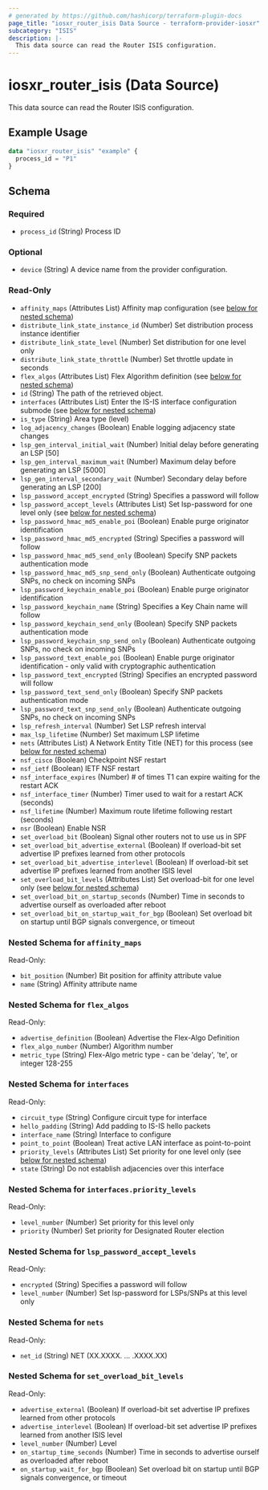 ```yaml
---
# generated by https://github.com/hashicorp/terraform-plugin-docs
page_title: "iosxr_router_isis Data Source - terraform-provider-iosxr"
subcategory: "ISIS"
description: |-
  This data source can read the Router ISIS configuration.
---
```


# iosxr_router_isis (Data Source)

This data source can read the Router ISIS configuration.

## Example Usage

```terraform
data "iosxr_router_isis" "example" {
  process_id = "P1"
}
```

<!-- schema generated by tfplugindocs -->
## Schema

### Required

- `process_id` (String) Process ID

### Optional

- `device` (String) A device name from the provider configuration.

### Read-Only

- `affinity_maps` (Attributes List) Affinity map configuration (see [below for nested schema](#nestedatt--affinity_maps))
- `distribute_link_state_instance_id` (Number) Set distribution process instance identifier
- `distribute_link_state_level` (Number) Set distribution for one level only
- `distribute_link_state_throttle` (Number) Set throttle update in seconds
- `flex_algos` (Attributes List) Flex Algorithm definition (see [below for nested schema](#nestedatt--flex_algos))
- `id` (String) The path of the retrieved object.
- `interfaces` (Attributes List) Enter the IS-IS interface configuration submode (see [below for nested schema](#nestedatt--interfaces))
- `is_type` (String) Area type (level)
- `log_adjacency_changes` (Boolean) Enable logging adjacency state changes
- `lsp_gen_interval_initial_wait` (Number) Initial delay before generating an LSP [50]
- `lsp_gen_interval_maximum_wait` (Number) Maximum delay before generating an LSP [5000]
- `lsp_gen_interval_secondary_wait` (Number) Secondary delay before generating an LSP [200]
- `lsp_password_accept_encrypted` (String) Specifies a password will follow
- `lsp_password_accept_levels` (Attributes List) Set lsp-password for one level only (see [below for nested schema](#nestedatt--lsp_password_accept_levels))
- `lsp_password_hmac_md5_enable_poi` (Boolean) Enable purge originator identification
- `lsp_password_hmac_md5_encrypted` (String) Specifies a password will follow
- `lsp_password_hmac_md5_send_only` (Boolean) Specify SNP packets authentication mode
- `lsp_password_hmac_md5_snp_send_only` (Boolean) Authenticate outgoing SNPs, no check on incoming SNPs
- `lsp_password_keychain_enable_poi` (Boolean) Enable purge originator identification
- `lsp_password_keychain_name` (String) Specifies a Key Chain name will follow
- `lsp_password_keychain_send_only` (Boolean) Specify SNP packets authentication mode
- `lsp_password_keychain_snp_send_only` (Boolean) Authenticate outgoing SNPs, no check on incoming SNPs
- `lsp_password_text_enable_poi` (Boolean) Enable purge originator identification - only valid with cryptographic authentication
- `lsp_password_text_encrypted` (String) Specifies an encrypted password will follow
- `lsp_password_text_send_only` (Boolean) Specify SNP packets authentication mode
- `lsp_password_text_snp_send_only` (Boolean) Authenticate outgoing SNPs, no check on incoming SNPs
- `lsp_refresh_interval` (Number) Set LSP refresh interval
- `max_lsp_lifetime` (Number) Set maximum LSP lifetime
- `nets` (Attributes List) A Network Entity Title (NET) for this process (see [below for nested schema](#nestedatt--nets))
- `nsf_cisco` (Boolean) Checkpoint NSF restart
- `nsf_ietf` (Boolean) IETF NSF restart
- `nsf_interface_expires` (Number) # of times T1 can expire waiting for the restart ACK
- `nsf_interface_timer` (Number) Timer used to wait for a restart ACK (seconds)
- `nsf_lifetime` (Number) Maximum route lifetime following restart (seconds)
- `nsr` (Boolean) Enable NSR
- `set_overload_bit` (Boolean) Signal other routers not to use us in SPF
- `set_overload_bit_advertise_external` (Boolean) If overload-bit set advertise IP prefixes learned from other protocols
- `set_overload_bit_advertise_interlevel` (Boolean) If overload-bit set advertise IP prefixes learned from another ISIS level
- `set_overload_bit_levels` (Attributes List) Set overload-bit for one level only (see [below for nested schema](#nestedatt--set_overload_bit_levels))
- `set_overload_bit_on_startup_seconds` (Number) Time in seconds to advertise ourself as overloaded after reboot
- `set_overload_bit_on_startup_wait_for_bgp` (Boolean) Set overload bit on startup until BGP signals convergence, or timeout

<a id="nestedatt--affinity_maps"></a>
### Nested Schema for `affinity_maps`

Read-Only:

- `bit_position` (Number) Bit position for affinity attribute value
- `name` (String) Affinity attribute name


<a id="nestedatt--flex_algos"></a>
### Nested Schema for `flex_algos`

Read-Only:

- `advertise_definition` (Boolean) Advertise the Flex-Algo Definition
- `flex_algo_number` (Number) Algorithm number
- `metric_type` (String) Flex-Algo metric type - can be 'delay', 'te', or integer 128-255


<a id="nestedatt--interfaces"></a>
### Nested Schema for `interfaces`

Read-Only:

- `circuit_type` (String) Configure circuit type for interface
- `hello_padding` (String) Add padding to IS-IS hello packets
- `interface_name` (String) Interface to configure
- `point_to_point` (Boolean) Treat active LAN interface as point-to-point
- `priority_levels` (Attributes List) Set priority for one level only (see [below for nested schema](#nestedatt--interfaces--priority_levels))
- `state` (String) Do not establish adjacencies over this interface

<a id="nestedatt--interfaces--priority_levels"></a>
### Nested Schema for `interfaces.priority_levels`

Read-Only:

- `level_number` (Number) Set priority for this level only
- `priority` (Number) Set priority for Designated Router election



<a id="nestedatt--lsp_password_accept_levels"></a>
### Nested Schema for `lsp_password_accept_levels`

Read-Only:

- `encrypted` (String) Specifies a password will follow
- `level_number` (Number) Set lsp-password for LSPs/SNPs at this level only


<a id="nestedatt--nets"></a>
### Nested Schema for `nets`

Read-Only:

- `net_id` (String) NET (XX.XXXX. ... .XXXX.XX)


<a id="nestedatt--set_overload_bit_levels"></a>
### Nested Schema for `set_overload_bit_levels`

Read-Only:

- `advertise_external` (Boolean) If overload-bit set advertise IP prefixes learned from other protocols
- `advertise_interlevel` (Boolean) If overload-bit set advertise IP prefixes learned from another ISIS level
- `level_number` (Number) Level
- `on_startup_time_seconds` (Number) Time in seconds to advertise ourself as overloaded after reboot
- `on_startup_wait_for_bgp` (Boolean) Set overload bit on startup until BGP signals convergence, or timeout
